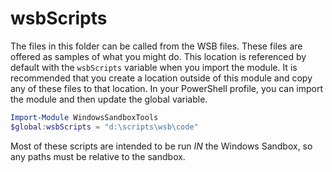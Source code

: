 # wsbScripts

The files in this folder can be called from the WSB files. These files are offered as samples of what you might do. This location is referenced by default with the `wsbScripts` variable when you import the module. It is recommended that you create a location outside of this module and copy any of these files to that location. In your PowerShell profile, you can import the module and then update the global variable.

```powershell
Import-Module WindowsSandboxTools
$global:wsbScripts = "d:\scripts\wsb\code"
```

Most of these scripts are intended to be run *IN* the Windows Sandbox, so any paths must be relative to the sandbox.
